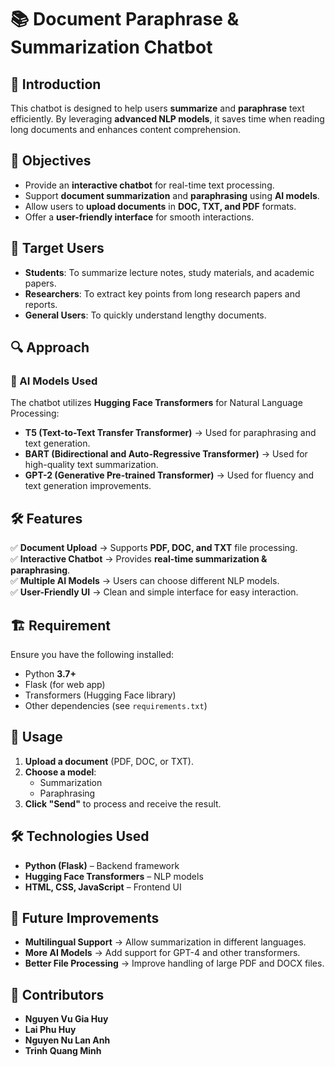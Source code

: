 # 📚 Document Paraphrase & Summarization Chatbot
## 📌 Introduction  
This chatbot is designed to help users **summarize** and **paraphrase** text efficiently. By leveraging **advanced NLP models**, it saves time when reading long documents and enhances content comprehension.

## 🎯 Objectives  
- Provide an **interactive chatbot** for real-time text processing.  
- Support **document summarization** and **paraphrasing** using **AI models**.  
- Allow users to **upload documents** in **DOC, TXT, and PDF** formats.  
- Offer a **user-friendly interface** for smooth interactions.  

## 👥 Target Users  
- **Students**: To summarize lecture notes, study materials, and academic papers.  
- **Researchers**: To extract key points from long research papers and reports.  
- **General Users**: To quickly understand lengthy documents.  

## 🔍 Approach  
### 🧠 AI Models Used  
The chatbot utilizes **Hugging Face Transformers** for Natural Language Processing:  
- **T5 (Text-to-Text Transfer Transformer)** → Used for paraphrasing and text generation.  
- **BART (Bidirectional and Auto-Regressive Transformer)** → Used for high-quality text summarization.  
- **GPT-2 (Generative Pre-trained Transformer)** → Used for fluency and text generation improvements.  

## 🛠 Features  
✅ **Document Upload** → Supports **PDF, DOC, and TXT** file processing.  
✅ **Interactive Chatbot** → Provides **real-time summarization & paraphrasing**.  
✅ **Multiple AI Models** → Users can choose different NLP models.  
✅ **User-Friendly UI** → Clean and simple interface for easy interaction.  

## 🏗 Requirement 
Ensure you have the following installed:  
- Python **3.7+**  
- Flask (for web app)  
- Transformers (Hugging Face library)  
- Other dependencies (see `requirements.txt`) 

## 🚀 Usage
1. **Upload a document** (PDF, DOC, or TXT).
2. **Choose a model**:
   - Summarization
   - Paraphrasing
3. **Click "Send"** to process and receive the result.

## 🛠 Technologies Used
- **Python (Flask)** – Backend framework
- **Hugging Face Transformers** – NLP models
- **HTML, CSS, JavaScript** – Frontend UI

## 📌 Future Improvements
-  **Multilingual Support** → Allow summarization in different languages.
-  **More AI Models** → Add support for GPT-4 and other transformers.
-  **Better File Processing** → Improve handling of large PDF and DOCX files.

## 🌟 Contributors
- **Nguyen Vu Gia Huy**
- **Lai Phu Huy**
- **Nguyen Nu Lan Anh**
- **Trinh Quang Minh**

